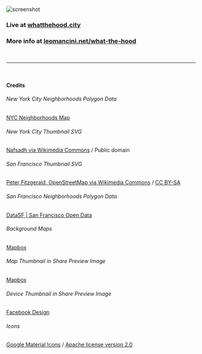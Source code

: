![screenshot](https://github.com/leomancini/what-the-hood/blob/master/screenshots/socialShare.png)

### Live at [whatthehood.city](https://whatthehood.city)
### More info at [leomancini.net/what-the-hood](https://leomancini.net/what-the-hood)

<br>

---
<br>

#### Credits
<h6>New York City Neighborhoods Polygon Data</h6>
<span class='link'><a href='https://www.google.com/maps/d/u/1/viewer?hl=en&ll=40.70476551690573%2C-73.97829884999999&z=10&mid=1_gsxJNfmcGZI4ZL_7LnEHj72YpvgNq-w' target='_blank' rel='noopener'>NYC Neighborhoods Map</a></span>
<br>
<h6>New York City Thumbnail SVG</h6>
<span class='link'><a href='https://commons.wikimedia.org/wiki/File:5_Boroughs_Labels_New_York_City_Map.svg' target='_blank' rel='noopener'>Nafsadh via Wikimedia Commons</a> / Public domain</span>
<br>
<h6>San Francisco Thumbnail SVG</h6>
<span class='link'><a href='https://commons.wikimedia.org/wiki/File:San_Francisco_districts_map.svg' target='_blank' rel='noopener'>Peter Fitzgerald, OpenStreetMap via Wikimedia Commons</a> / <a href='https://creativecommons.org/licenses/by-sa/2.0' target='_blank' rel='noopener'>CC BY-SA</a></span>
<br>
<h6>San Francisco Neighborhoods Polygon Data</h6>
<span class='link'><a href='https://data.sfgov.org/Geographic-Locations-and-Boundaries/SF-Find-Neighborhoods/pty2-tcw4' target='_blank' rel='noopener'>DataSF | San Francisco Open Data</a></span>
<br>
<h6>Background Maps</h6>
<span class='link'><a href='https://www.mapbox.com/' target='_blank' rel='noopener'>Mapbox</a></span>
<br>
<h6>Map Thumbnail in Share Preview Image</h6>
<span class='link'><a href='https://www.mapbox.com/' target='_blank' rel='noopener'>Mapbox</a></span>
<br>
<h6>Device Thumbnail in Share Preview Image</h6>
<span class='link'><a href='https://facebook.design/devices' target='_blank' rel='noopener'>Facebook Design</a></span>
<br>
<h6>Icons</h6>
<span class='link'><a href='https://material.io/resources/icons/' target='_blank' rel='noopener'>Google Material Icons</a> / <a href='https://www.apache.org/licenses/LICENSE-2.0.html' target='_blank' rel='noopener'>Apache license version 2.0</a></span>
